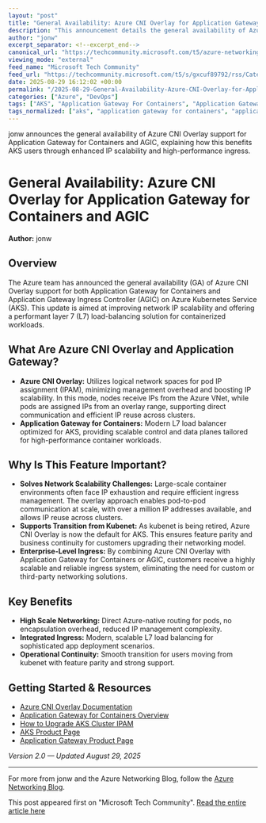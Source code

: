 ```yaml
---
layout: "post"
title: "General Availability: Azure CNI Overlay for Application Gateway for Containers and AGIC"
description: "This announcement details the general availability of Azure CNI Overlay support for Application Gateway for Containers and Application Gateway Ingress Controller (AGIC) within Azure Kubernetes Service (AKS). The update addresses IP scalability, networking performance, and the transition from kubenet, enabling improved pod addressing and high-performance L7 ingress on Azure."
author: "jonw"
excerpt_separator: <!--excerpt_end-->
canonical_url: "https://techcommunity.microsoft.com/t5/azure-networking-blog/azure-cni-overlay-for-application-gateway-for-containers-and/ba-p/4449350"
viewing_mode: "external"
feed_name: "Microsoft Tech Community"
feed_url: "https://techcommunity.microsoft.com/t5/s/gxcuf89792/rss/Category?category.id=Azure"
date: 2025-08-29 16:12:02 +00:00
permalink: "/2025-08-29-General-Availability-Azure-CNI-Overlay-for-Application-Gateway-for-Containers-and-AGIC.html"
categories: ["Azure", "DevOps"]
tags: ["AKS", "Application Gateway For Containers", "Application Gateway Ingress Controller", "Azure", "Azure CNI Overlay", "Azure Networking", "Azure VNet", "Community", "Container Networking", "DevOps", "Ingress Controller", "IPAM", "Kubenet", "L7 Load Balancing", "Pod Routing", "Scalability"]
tags_normalized: ["aks", "application gateway for containers", "application gateway ingress controller", "azure", "azure cni overlay", "azure networking", "azure vnet", "community", "container networking", "devops", "ingress controller", "ipam", "kubenet", "l7 load balancing", "pod routing", "scalability"]
---
```


jonw announces the general availability of Azure CNI Overlay support for Application Gateway for Containers and AGIC, explaining how this benefits AKS users through enhanced IP scalability and high-performance ingress.<!--excerpt_end-->

# General Availability: Azure CNI Overlay for Application Gateway for Containers and AGIC

**Author:** jonw

## Overview

The Azure team has announced the general availability (GA) of Azure CNI Overlay support for both Application Gateway for Containers and Application Gateway Ingress Controller (AGIC) on Azure Kubernetes Service (AKS). This update is aimed at improving network IP scalability and offering a performant layer 7 (L7) load-balancing solution for containerized workloads.

## What Are Azure CNI Overlay and Application Gateway?

- **Azure CNI Overlay:** Utilizes logical network spaces for pod IP assignment (IPAM), minimizing management overhead and boosting IP scalability. In this mode, nodes receive IPs from the Azure VNet, while pods are assigned IPs from an overlay range, supporting direct communication and efficient IP reuse across clusters.
- **Application Gateway for Containers:** Modern L7 load balancer optimized for AKS, providing scalable control and data planes tailored for high-performance container workloads.

## Why Is This Feature Important?

- **Solves Network Scalability Challenges:** Large-scale container environments often face IP exhaustion and require efficient ingress management. The overlay approach enables pod-to-pod communication at scale, with over a million IP addresses available, and allows IP reuse across clusters.
- **Supports Transition from Kubenet:** As kubenet is being retired, Azure CNI Overlay is now the default for AKS. This ensures feature parity and business continuity for customers upgrading their networking model.
- **Enterprise-Level Ingress:** By combining Azure CNI Overlay with Application Gateway for Containers or AGIC, customers receive a highly scalable and reliable ingress system, eliminating the need for custom or third-party networking solutions.

## Key Benefits

- **High Scale Networking:** Direct Azure-native routing for pods, no encapsulation overhead, reduced IP management complexity.
- **Integrated Ingress:** Modern, scalable L7 load balancing for sophisticated app deployment scenarios.
- **Operational Continuity:** Smooth transition for users moving from kubenet with feature parity and strong support.

## Getting Started & Resources

- [Azure CNI Overlay Documentation](https://learn.microsoft.com/en-us/azure/aks/azure-cni-overlay?tabs=kubectl)
- [Application Gateway for Containers Overview](https://learn.microsoft.com/en-us/azure/application-gateway/for-containers/overview)
- [How to Upgrade AKS Cluster IPAM](https://learn.microsoft.com/en-us/azure/aks/upgrade-azure-cni?tabs=azure-cni)
- [AKS Product Page](https://azure.microsoft.com/en-us/products/kubernetes-service/)
- [Application Gateway Product Page](https://azure.microsoft.com/en-us/products/application-gateway/#overview)

*Version 2.0 — Updated August 29, 2025*

---
For more from jonw and the Azure Networking Blog, follow the [Azure Networking Blog](/category/azure/blog/azurenetworkingblog).

This post appeared first on "Microsoft Tech Community". [Read the entire article here](https://techcommunity.microsoft.com/t5/azure-networking-blog/azure-cni-overlay-for-application-gateway-for-containers-and/ba-p/4449350)
